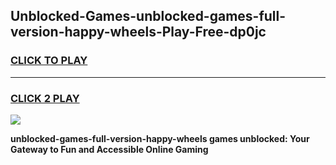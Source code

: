 
## Unblocked-Games-unblocked-games-full-version-happy-wheels-Play-Free-dp0jc
<h3>
<a href="https://premium76.site?title=unblocked-games-full-version-happy-wheels&ref=23A">CLICK TO PLAY</a></h3>
<hr>

<h3>
<a href="https://premium76.site?title=unblocked-games-full-version-happy-wheels&ref=23A">CLICK 2 PLAY</a>
  
</h3>

<a href="https://premium76.site?title=unblocked-games-full-version-happy-wheels&ref=23A"><img src="https://clearcache.store/games.png"></a>


**unblocked-games-full-version-happy-wheels games unblocked: Your Gateway to Fun and Accessible Online Gaming**
